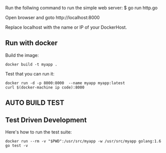 Run the follwing command to run the simple web server:
$ go run http.go  

Open browser and goto http://localhost:8000

Replace localhost with the name or IP of your DockerHost.

## Run with docker


Build the image:

    docker build -t myapp .

Test that you can run it:

    docker run -d -p 8000:8000  --name myapp myapp:latest
    curl $(docker-machine ip code):8000

## AUTO BUILD TEST

## Test Driven Development

Here's how to run the test suite:

    docker run --rm -v "$PWD":/usr/src/myapp -w /usr/src/myapp golang:1.6 go test -v
